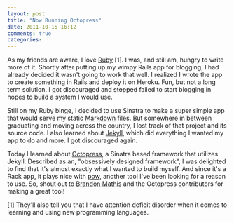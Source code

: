 ```yaml
---
layout: post
title: "Now Running Octopress"
date: 2011-10-15 16:12
comments: true
categories: 
---
```


As my friends are aware, I love [Ruby](http://ruby-lang.org) [1]. I was,
and still am, hungry to write more of it.  Shortly after putting up my
wimpy Rails app for blogging, I had already decided it wasn't going to
work that well. I realized I wrote the app to create something in Rails
and deploy it on Heroku. Fun, but not a long term solution. I got
discouraged and <s>stopped</s> failed to start blogging in hopes to
build a system I would use.

Still on my Ruby binge, I decided to use Sinatra to make a super simple
app that would serve my static 
[Markdown](http://daringfireball.net/projects/markdown/) files. But
somewhere in between graduating and moving across the country, I lost
track of that project and its source code. I also learned about
[Jekyll](https://github.com/mojombo/jekyll), which did everything I
wanted my app to do and more. I got discouraged again.

Today I learned about [Octopress](http://octopress.org/), a Sinatra
based framework that utilizes Jekyll. Described as an, "obsessively
designed framework", I was delighted to find that it's almost exactly
what I wanted to build myself. And since it's a Rack app, it plays nice
with [pow](http://pow.cx/), another tool I've been looking for a reason
to use. So, shout out to [Brandon Mathis](https://github.com/imathis)
and the Octopress contributors for making a great tool!

[1] They'll also tell you that I have attention deficit disorder when it
comes to learning and using new programming languages.
